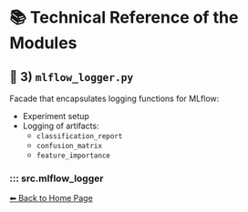 # 📚 Technical Reference of the Modules

## 🔹 3) `mlflow_logger.py`

Facade that encapsulates logging functions for MLflow:
- Experiment setup
- Logging of artifacts:
  - `classification_report`
  - `confusion_matrix`
  - `feature_importance`

### ::: src.mlflow_logger

[⬅ Back to Home Page](index.md)
